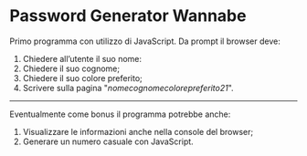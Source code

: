 # Password Generator Wannabe

Primo programma con utilizzo di JavaScript. Da prompt il browser deve:

1. Chiedere all’utente il suo nome:
2. Chiedere il suo cognome;
3. Chiedere il suo colore preferito;
4. Scrivere sulla pagina "*nomecognomecolorepreferito21*".



---



Eventualmente come bonus il programma potrebbe anche:
1. Visualizzare le informazioni anche nella console del browser;
2. Generare un numero casuale con JavaScript.
